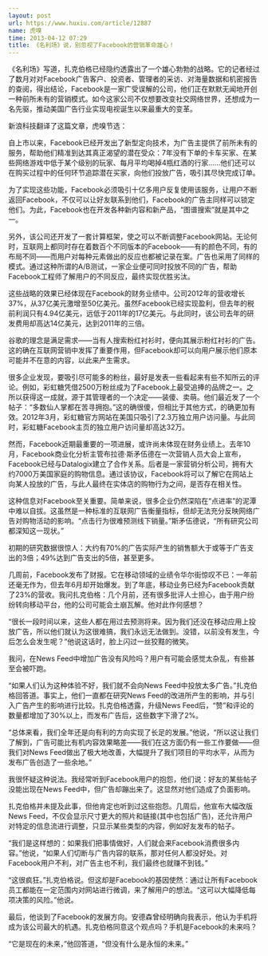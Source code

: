 ```yaml
---
layout: post
url: https://www.huxiu.com/article/12887
name: 虎嗅
time: 2013-04-12 07:29
title: 《名利场》说，别忽视了Facebook的营销革命雄心！
---
```

《名利场》写道，扎克伯格已经隐约透露出了一个雄心勃勃的战略。它的记者经过了数月对对Facebook广告客户、投资者、管理者的采访、对海量数据和机密报告的查阅，得出结论，Facebook是一家广受误解的公司，他们正在默默无闻地开创一种前所未有的营销模式。如今这家公司不仅想要改变社交网络世界，还想成为一名先驱，推动美国广告行业实现电视诞生以来最重大的变革。

新浪科技翻译了这篇文章，虎嗅节选：

自上市以来，Facebook已经开发出了新型定向技术，为广告主提供了前所未有的服务，帮助他们精准到达其真正渴望的潜在受众：7年没有下单的卡车买家、在某些网络游戏中低于某个级别的玩家、每月平均喝掉4瓶红酒的行家……他们还可以在购买过程中的任何环节追踪潜在买家，向他们投放广告，吸引其尽快完成订单。

为了实现这些功能，Facebook必须吸引十亿多用户反复使用该服务，让用户不断返回Facebook，不仅可以让好友联系到他们，Facebook的广告主同样可以锁定他们。为此，Facebook也在开发各种新内容和新产品，“图谱搜索”就是其中之一。

另外，该公司还开发了一套计算框架，使之可以不断调整Facebook网站。无论何时，互联网上都同时存在着数百个不同版本的Facebook——有的颜色不同，有的布局不同——而用户对每种元素做出的反应也都被记录在案。广告也采用了同样的模式。通过这种所谓的A/B测试，一家企业便可同时投放不同的广告，帮助Facebook工程师了解用户的不同反应，最终实现优胜劣汰。

这些战略的效果已经体现在Facebook的财务业绩中。公司2012年的营收增长37%，从37亿美元激增至50亿美元。虽然Facebook已经实现盈利，但去年的税前利润只有4.94亿美元，远低于2011年的17亿美元。与此同时，该公司去年的研发费用却高达14亿美元，达到2011年的三倍。

谷歌的理念是满足需求——当有人搜索粉红衬衫时，便向其展示粉红衬衫的广告。这的确在互联网营销中发挥了重要作用，但Facebook却可以向用户展示他们原本可能并不在意的内容，以此来产生需求。

很多企业发现，要吸引尽可能多的粉丝，最好是发表一些看起来有些不知所云的评论。例如，彩虹糖凭借2500万粉丝成为了Facebook上最受追捧的品牌之一。之所以获得这一成就，源于其管理者的一个决定——装傻、卖萌。他们最近发了一个帖子：“多数仙人掌都在苦寻拥抱。”这的确很傻，但相比于其他方式，的确更加有效。2012年3月，彩虹糖官方网站在美国只吸引了2.3万独立用户访问量。与此同时，彩虹糖Facebook主页的独立用户访问量却高达32万。

然而，Facebook近期最重要的一项进展，或许尚未体现在财务业绩上。去年10月，Facebook商业化分析主管布拉德·斯矛伍德在一次营销人员大会上宣布，Facebook已经与Datalogix建立了合作关系。后者是一家营销分析公司，拥有大约7000万美国家庭的购物信息。通过该协议，Facebook将可以了解它在网站上向某人投放的广告，与此人最终在实体店的购物行为之间，是否存在相关性。

这种信息对Facebook至关重要。简单来说，很多企业仍然深陷在“点进率”的泥潭中难以自拔。这虽然是一种标准的互联网广告衡量指标，但却无法充分反映网络广告对购物活动的影响。“点击行为很难预测线下销量。”斯矛伍德说，“所有研究公司都深知这一现状。”

初期的研究数据很惊人：大约有70%的广告实际产生的销售额大于或等于广告支出的3倍；49%达到广告支出的5倍，甚至更多。

几周前，Facebook发布了财报。它在移动领域的业绩令华尔街惊叹不已：一年前还毫无作为，但去年6月却开始爆发。到了年底，移动业务已经为Facebook贡献了23%的营收。我问扎克伯格：几个月前，还有很多批评人士担心，由于用户纷纷转向移动平台，他的公司可能会土崩瓦解。他对此作何感想？

“很长一段时间以来，这些人都在用过去预测将来。因为我们还没在移动应用上投放广告，所以他们就认为这很难搞，我们永远无法做到。没错，以前没有发生，今后怎么会发生呢？”他说这话时，脸上闪过一丝狡黠的微笑。

我问，在News Feed中增加广告没有风险吗？用户有可能会感觉太杂乱，有些甚至会被吓跑。

“如果人们认为这种体验不好，我们就不会向News Feed中投放太多广告。”扎克伯格回答道。事实上，他们一直都在研究News Feed的改进所产生的影响，并与引入广告产生的影响进行比较。扎克伯格透露，升级News Feed后，“赞”和评论的数量都增加了30%以上，而发布广告后，这些数字下滑了2%。

“总体来看，我们全年还是向有利的方向实现了长足的发展。”他说，“所以这让我们了解到，广告可能比有机内容效果略差——我们在这方面仍有一些工作要做——但我们对News Feed做出了极大地改善，大幅提升了我们项目的平均水平，从而为发布广告创造了一些余地。”

我很怀疑这种说法。我经常听到Facebook用户的抱怨，他们说：好友的某些帖子没能出现在News Feed中，但广告却蹦出来了。这显然对他们造成了负面影响。

扎克伯格并未提及此事，但他肯定也听到过这些抱怨。几周后，他宣布大幅改版News Feed，不仅会显示尺寸更大的照片和链接(其中也包括广告)，还允许用户对特定的信息流进行调整，只显示某些类型的内容，例如好友发布的帖子。

“我们是这样想的：如果我们把事情做好，人们就会来Facebook消费很多内容。”他说，“如果人们切断与广告内容的联系，那对任何人都没好处。对Facebook用户不利，对广告主也不利，我们最终也就赚不到钱。”

“这很疯狂。”扎克伯格说。但这却是Facebook的基因使然：通过让所有Facebook员工都能在一定范围内对网站进行微调，来了解用户的想法。“这可以大幅降低每项决策的风险。”他说。

最后，他谈到了Facebook的发展方向。安德森曾经明确向我表示，他认为手机将成为该公司最大的机遇。扎克伯格同意这个观点吗？手机是Facebook的未来吗？

“它是现在的未来，”他回答道，“但没有什么是永恒的未来。”

